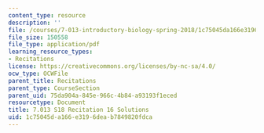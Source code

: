 ```yaml
---
content_type: resource
description: ''
file: /courses/7-013-introductory-biology-spring-2018/1c75045da166e3196deab7849820fdca_MIT7_013s18R16S.pdf
file_size: 150558
file_type: application/pdf
learning_resource_types:
- Recitations
license: https://creativecommons.org/licenses/by-nc-sa/4.0/
ocw_type: OCWFile
parent_title: Recitations
parent_type: CourseSection
parent_uid: 75da904a-845e-966c-4b84-a93193f1eced
resourcetype: Document
title: 7.013 S18 Recitation 16 Solutions
uid: 1c75045d-a166-e319-6dea-b7849820fdca
---
```

